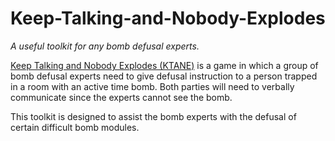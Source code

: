 # Keep-Talking-and-Nobody-Explodes
*A useful toolkit for any bomb defusal experts.*

[Keep Talking and Nobody Explodes (KTANE)](https://keeptalkinggame.com/) is a game in which a group of bomb defusal experts need to give defusal instruction to a person trapped in a room with an active time bomb. Both parties will need to verbally communicate since the experts cannot see the bomb.

This toolkit is designed to assist the bomb experts with the defusal of certain difficult bomb modules.
